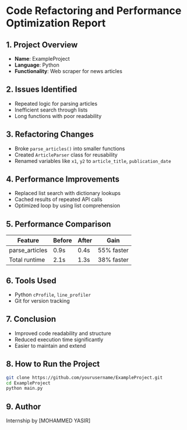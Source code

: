 # Code Refactoring and Performance Optimization Report

## 1. Project Overview
- **Name**: ExampleProject
- **Language**: Python
- **Functionality**: Web scraper for news articles

## 2. Issues Identified
- Repeated logic for parsing articles
- Inefficient search through lists
- Long functions with poor readability

## 3. Refactoring Changes
- Broke `parse_articles()` into smaller functions
- Created `ArticleParser` class for reusability
- Renamed variables like `x1`, `y2` to `article_title`, `publication_date`

## 4. Performance Improvements
- Replaced list search with dictionary lookups
- Cached results of repeated API calls
- Optimized loop by using list comprehension

## 5. Performance Comparison

| Feature         | Before | After | Gain        |
|----------------|--------|-------|-------------|
| parse_articles | 0.9s   | 0.4s  | 55% faster  |
| Total runtime  | 2.1s   | 1.3s  | 38% faster  |

## 6. Tools Used
- Python `cProfile`, `line_profiler`
- Git for version tracking

## 7. Conclusion
- Improved code readability and structure
- Reduced execution time significantly
- Easier to maintain and extend

## 8. How to Run the Project
```bash
git clone https://github.com/yourusername/ExampleProject.git
cd ExampleProject
python main.py
```

## 9. Author
Internship by [MOHAMMED YASIR]
